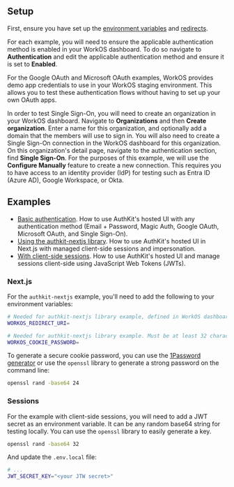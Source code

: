 

## Setup

First, ensure you have set up the [environment variables](/#environment-variables) and [redirects](/#redirects).

For each example, you will need to ensure the applicable authentication method is enabled in your WorkOS dashboard. To do so navigate to **Authentication** and edit the applicable authentication method and ensure it is set to **Enabled**.

For the Google OAuth and Microsoft OAuth examples, WorkOS provides demo app credentials to use in your WorkOS staging environment. This allows you to test these authentication flows without having to set up your own OAuth apps.

In order to test Single Sign-On, you will need to create an organization in your WorkOS dashboard. Navigate to **Organizations** and then **Create organization**. Enter a name for this organization, and optionally add a domain that the members will use to sign in. You will also need to create a Single Sign-On connection in the WorkOS dashboard for this organization. On this organization's detail page, navigate to the authentication section, find **Single Sign-On**. For the purposes of this example, we will use the **Configure Manually** feature to create a new connection. This requires you to have access to an identity provider (IdP) for testing such as Entra ID (Azure AD), Google Workspace, or Okta.

## Examples

- [Basic authentication](./basic/page.tsx). How to use AuthKit's hosted UI with any authentication method (Email + Password, Magic Auth, Google OAuth, Microsoft OAuth, and Single Sign-On).
- [Using the authkit-nextjs library](./with-nextjs/page.tsx). How to use AuthKit's hosted UI in Next.js with managed client-side sessions and impersonation.
- [With client-side sessions](./with-session/page.tsx). How to use AuthKit's hosted UI and manage sessions client-side using JavaScript Web Tokens (JWTs).

### Next.js

For the `authkit-nextjs` example, you'll need to add the following to your environment variables:

```bash
# Needed for authkit-nextjs library example, defined in WorkOS dashboard
WORKOS_REDIRECT_URI=

# Needed for authkit-nextjs library example. Must be at least 32 characters long
WORKOS_COOKIE_PASSWORD=
```

To generate a secure cookie password, you can use the [1Password generator](https://1password.com/password-generator/) or use the `openssl` library to generate a strong password on the command line:

```bash
openssl rand -base64 24
```

### Sessions

For the example with client-side sessions, you will need to add a JWT secret as an environment variable. It can be any random base64 string for testing locally. You can use the `openssl` library to easily generate a key.

```bash
openssl rand -base64 32
```

And update the `.env.local` file:

```bash
# ...
JWT_SECRET_KEY="<your JTW secret>"
```
